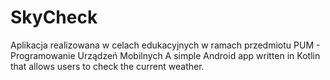 # SkyCheck
Aplikacja realizowana w celach edukacyjnych w ramach przedmiotu PUM - Programowanie Urządzeń Mobilnych
A simple Android app written in Kotlin that allows users to check the current weather.
